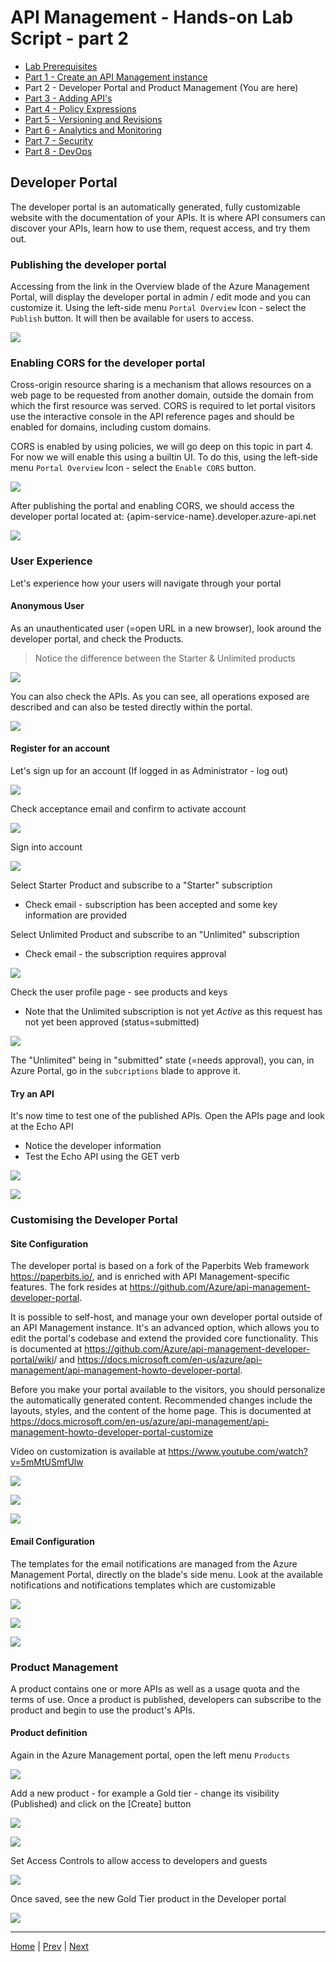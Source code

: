 # API Management - Hands-on Lab Script - part 2

- [Lab Prerequisites](apimanagement-prerequisites.md)
- [Part 1 - Create an API Management instance](apimanagement-1.md) 
- Part 2 - Developer Portal and Product Management (You are here)
- [Part 3 - Adding API's](apimanagement-3.md)
- [Part 4 - Policy Expressions](apimanagement-4.md)
- [Part 5 - Versioning and Revisions](apimanagement-5.md)
- [Part 6 - Analytics and Monitoring](apimanagement-6.md)
- [Part 7 - Security](apimanagement-7.md)
- [Part 8 - DevOps](apimanagement-8.md)

## Developer Portal

The developer portal is an automatically generated, fully customizable website with the documentation of your APIs. It is where API consumers can discover your APIs, learn how to use them, request access, and try them out. 

### Publishing the developer portal

Accessing from the link in the Overview blade of the Azure Management Portal, will display the developer portal in admin / edit mode and you can customize it.
Using the left-side menu `Portal Overview` Icon - select the `Publish` button.  It will then be available for users to access.

![](Images/apim-developerportal-publish.png)

### Enabling CORS for the developer portal

Cross-origin resource sharing is a mechanism that allows resources on a web page to be requested from another domain, outside the domain from which the first resource was served. CORS is required to let portal visitors use the interactive console in the API reference pages and should be enabled for domains, including custom domains.

CORS is enabled by using policies, we will go deep on this topic in part 4. For now we will enable this using a builtin UI. To do this, using the left-side menu `Portal Overview` Icon - select the `Enable CORS` button.

![](Images/apim-developerportal-CORS.png)

After publishing the portal and enabling CORS, we should access the developer portal located at: {apim-service-name}.developer.azure-api.net

![](Images/APIMDeveloperPortal.png)


### User Experience

Let's experience how your users will navigate through your portal

#### Anonymous User

As an unauthenticated user (=open URL in a new browser), look around the developer portal, and check the Products.

> Notice the difference between the Starter & Unlimited products

![](Images/APIMDevPortalProducts.png)

You can also check the APIs. As you can see, all operations exposed are described and can also be tested directly within the portal.

![](Images/APIMDevPortalAPIs.png)

#### Register for an account

Let's sign up for an account (If logged in as Administrator - log out)

![](Images/APIMDevSignup.png)

Check acceptance email and confirm to activate account

![](Images/APIMDevSignupEmail.png)

Sign into account

![](Images/APIMDevSignin.png)


Select Starter Product and subscribe to a "Starter" subscription
  - Check email - subscription has been accepted and some key information are provided

Select Unlimited Product and subscribe to an "Unlimited" subscription
  - Check email - the subscription requires approval 

![](Images/APIMDevSubscribe.png)

Check the user profile page - see products and keys
  - Note that the Unlimited subscription is not yet *Active* as this request has not yet been approved (status=submitted)

![](Images/APIMDevSubscribe2.png)

The "Unlimited" being in "submitted" state (=needs approval), you can, in Azure Portal, go in the `subcriptions` blade to approve it.

#### Try an API

It's now time to test one of the published APIs. Open the APIs page and look at the Echo API
  - Notice the developer information
  - Test the Echo API using the GET verb 

![](Images/APIMDevTryAPI.png)

![](Images/APIMDevTryAPI2.png)

### Customising the Developer Portal

#### Site Configuration

The developer portal is based on a fork of the Paperbits Web framework <https://paperbits.io/>, and is enriched with API Management-specific features.  The fork resides at <https://github.com/Azure/api-management-developer-portal>.

It is possible to self-host, and manage your own developer portal outside of an API Management instance. It's an advanced option, which allows you to edit the portal's codebase and extend the provided core functionality. This is documented at <https://github.com/Azure/api-management-developer-portal/wiki>/ and <https://docs.microsoft.com/en-us/azure/api-management/api-management-howto-developer-portal>.

Before you make your portal available to the visitors, you should personalize the automatically generated content. Recommended changes include the layouts, styles, and the content of the home page. This is documented at <https://docs.microsoft.com/en-us/azure/api-management/api-management-howto-developer-portal-customize>

Video on customization is available at <https://www.youtube.com/watch?v=5mMtUSmfUlw>

![](Images/APIMDevConfig.png)

![](Images/APIDevConfig2.png)

![](Images/APIMDevStyles.png)

#### Email Configuration

The templates for the email notifications are managed from the Azure Management Portal, directly on the blade's side menu.
Look at the available notifications and notifications templates which are customizable

![](Images/APIMNotifications.png)

![](Images/APIMNotificationTemplates.png)

![](Images/APIMNotificationEdit.png)


### Product Management

A product contains one or more APIs as well as a usage quota and the terms of use. Once a product is published, developers can subscribe to the product and begin to use the product's APIs.

#### Product definition

Again in the Azure Management portal, open the left menu `Products `

![](Images/APIMProducts.png)

Add a new product - for example a Gold tier - change its visibility (Published) and click on the [Create] button

![](Images/APIMAddProduct.png)

![](Images/APIMAddProduct2.png)

Set Access Controls to allow access to developers and guests

![](Images/APIMAddProductsAccess.png)

Once saved, see the new Gold Tier product in the Developer portal

![](Images/APIMAddProductsDevPortal.png)

---
[Home](README.md) | [Prev](apimanagement-1.md) | [Next](apimanagement-3.md)

